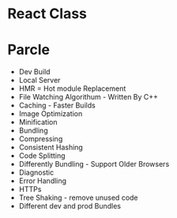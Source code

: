 # React Class

# Parcle
- Dev Build
- Local Server
- HMR = Hot module Replacement 
- File Watching Algorithum - Written By C++ 
- Caching - Faster Builds
- Image Optimization
- Minification
- Bundling
- Compressing
- Consistent Hashing
- Code Splitting 
- Differently Bundling - Support Older Browsers 
- Diagnostic 
- Error Handling 
- HTTPs
- Tree Shaking - remove unused code
- Different dev and prod Bundles
